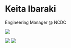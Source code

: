 # Keita Ibaraki

Engineering Manager @ NCDC 


![](http://github-profile-summary-cards.vercel.app/api/cards/profile-details?username=k-ibaraki&theme=tokyonight)

![](http://github-profile-summary-cards.vercel.app/api/cards/stats?username=k-ibaraki&theme=tokyonight) ![](http://github-profile-summary-cards.vercel.app/api/cards/productive-time?username=k-ibaraki&theme=tokyonight&utcOffset=9)